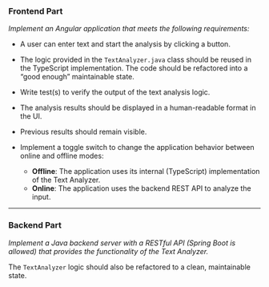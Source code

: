 ###  Frontend Part

_Implement an Angular application that meets the following requirements:_

- A user can enter text and start the analysis by clicking a button.
- The logic provided in the `TextAnalyzer.java` class should be reused in the TypeScript implementation. The code should be refactored into a “good enough” maintainable state.
- Write test(s) to verify the output of the text analysis logic.
- The analysis results should be displayed in a human-readable format in the UI.
- Previous results should remain visible.
- Implement a toggle switch to change the application behavior between online and offline modes:

    - **Offline**: The application uses its internal (TypeScript) implementation of the Text Analyzer.
    - **Online**: The application uses the backend REST API to analyze the input.

---

###  Backend Part

_Implement a Java backend server with a RESTful API (Spring Boot is allowed) that provides the functionality of the Text Analyzer._

The `TextAnalyzer` logic should also be refactored to a clean, maintainable state.
